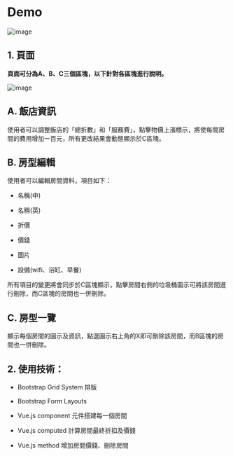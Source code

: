 # Demo

![image](https://github.com/Cheng-Yi-Ting/Dynamic-hotel-room-list/blob/master/demo-images/操作影片.gif)

## 1.   頁面

**頁面可分為A、B、C三個區塊，以下針對各區塊進行說明。**

![image](https://github.com/Cheng-Yi-Ting/Dynamic-hotel-room-list/blob/master/demo-images/首頁.png)

## A.       飯店資訊

使用者可以調整飯店的「總折數」和「服務費」，點擊物價上漲標示，將使每間房間的費用增加一百元，所有更改結果會動態顯示於C區塊。
<br>

## B.       房型編輯

使用者可以編輯房間資料，項目如下：

- 名稱(中)

- 名稱(英)

- 折價

- 價錢

- 圖片

- 設備(wifi、浴缸、早餐)

所有項目的變更將會同步於C區塊顯示，點擊房間右側的垃圾桶圖示可將該房間進行刪除，而C區塊的房間也一併刪除。

## C.       房型一覽

顯示每個房間的圖示及資訊，點選圖示右上角的X即可刪除該房間，而B區塊的房間也一併刪除。

## 2.   使用技術：

- Bootstrap Grid System 排版

- Bootstrap Form Layouts

- Vue.js component 元件搭建每一個房間

- Vue.js computed 計算房間最終折扣及價錢

- Vue.js method 增加房間價錢、刪除房間
